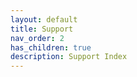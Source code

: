 ```yaml
---
layout: default
title: Support
nav_order: 2
has_children: true
description: Support Index
---
```



